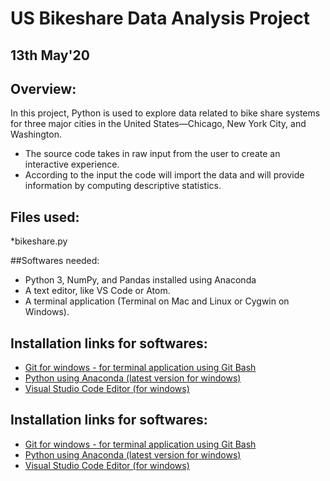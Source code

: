 # US Bikeshare Data Analysis Project

## 13th May'20

## Overview:
In this project, Python is used to explore data related to bike share systems for three major cities in the United States—Chicago, New York City, and Washington. 
- The source code takes in raw input from the user to create an interactive experience. 
- According to the input the code will import the data and will provide information by computing descriptive statistics.

## Files used:
*bikeshare.py

##Softwares needed:
* Python 3, NumPy, and Pandas installed using Anaconda
* A text editor, like VS Code or Atom.
* A terminal application (Terminal on Mac and Linux or Cygwin on Windows).

## Installation links for softwares:
* [Git for windows - for terminal application using Git Bash](https://gitforwindows.org/)
* [Python using Anaconda (latest version for windows)](https://www.anaconda.com/distribution/)
* [Visual Studio Code Editor (for windows)](https://code.visualstudio.com/docs/setup/windows)

## Installation links for softwares:
* [Git for windows - for terminal application using Git Bash](https://gitforwindows.org/)
* [Python using Anaconda (latest version for windows)](https://www.anaconda.com/distribution/)
* [Visual Studio Code Editor (for windows)](https://code.visualstudio.com/docs/setup/windows)
